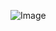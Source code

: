 ![Image](https://github.com/2w4rXwwSssAy/filmoraoxoyHc75Yf68/assets/165868212/ee1c2444-3e09-4a6a-a0e7-be59935cbff7)


